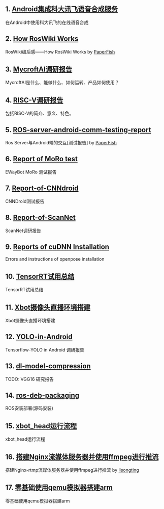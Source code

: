 ## 1. [Android集成科大讯飞语音合成服务](reports/Android集成科大讯飞语音合成服务.md)
在Android中使用科大讯飞的在线语音合成

## 2. [How RosWiki Works](reports/How%20RosWiki%20Works.md)
RosWiki编后感——How RosWiki Works by [PaperFish](https://www.github.com/lisongting)

## 3. [MycroftAI调研报告](reports/MycroftAI调研报告.md)
MycroftAI是什么、能做什么、如何运转、产品如何使用？

## 4. [RISC-V调研报告](reports/RISC-V调研报告.pdf)
包括RISC-V的简介、意义、特色。

## 5. [ROS-server-android-comm-testing-report](reports/ROS-server-android-comm-testing-report.md)
Ros Server与Android端的交互[测试报告] by [PaperFish](https://www.github.com/lisongting)

## 6. [Report of MoRo test](reports/Report%20of%20MoRo%20test.md)
EWayBot MoRo 测试报告

## 7. [Report-of-CNNdroid](reports/Report-of-CNNdroid.md)
CNNDroid测试报告

## 8. [Report-of-ScanNet](reports/Report-of-ScanNet.md)
ScanNet调研报告

## 9. [Reports of cuDNN Installation](reports/Report-of-cuDNN-Installation.md)
Errors and instructions of openpose installation

## 10. [TensorRT试用总结](reports/TensorRT试用总结.docx)
TensorRT试用总结

## 11. [Xbot摄像头直播环境搭建](reports/Xbot摄像头直播环境搭建.md)
Xbot摄像头直播环境搭建

## 12. [YOLO-in-Android](reports/YOLO-in-Android.md)
Tensorflow-YOLO in Android 调研报告

## 13. [dl-model-compression](reports/dl-model-compression.md)
TODO: VGG16 研究报告

## 14. [ros-deb-packaging](reports/ros-deb-packaging.md)
ROS安装部署(源码安装)

## 15. [xbot_head运行流程](reports/xbot_head运行流程.md)
xbot_head运行流程

## 16. [搭建Nginx流媒体服务器并使用ffmpeg进行推流](reports/搭建Nginx流媒体服务器并使用ffmpeg进行推流.md)
搭建Nginx-rtmp流媒体服务器并使用ffmpeg进行推流 by [lisongting ](https://www.github.com/lisongting)

## 17. [零基础使用qemu模拟器搭建arm](reports/零基础使用qemu模拟器搭建arm.md)
零基础使用qemu模拟器搭建arm
